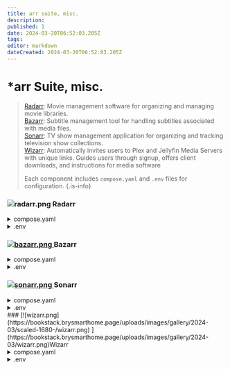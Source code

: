 ```yaml
---
title: arr suite, misc.
description: 
published: 1
date: 2024-03-20T06:52:03.205Z
tags: 
editor: markdown
dateCreated: 2024-03-20T06:52:03.205Z
---
```


# *arr Suite, misc.

> [Radarr](https://radarr.video): Movie management software for organizing and managing movie libraries.  
> [Bazarr](https://www.bazarr.media): Subtitle management tool for handling subtitles associated with media files.  
> [Sonarr](https://sonarr.tv): TV show management application for organizing and tracking television show collections.  
> [Wizarr](https://github.com/wizarrrr/wizarr): Automatically invites users to Plex and Jellyfin Media Servers with unique links. Guides users through signup, offers client downloads, and instructions for media software  
>   
> Each component includes `compose.yaml` and `.env` files for configuration.
{.is-info}


### ![radarr.png](https://bookstack.brysmarthome.page/uploads/images/gallery/2024-03/scaled-1680-/radarr.png) Radarr

<details id="bkmrk-compose.yaml-----ver"><summary>compose.yaml</summary>

```yaml
---
version: "2.1"
services:
  radarr:     # Normal Resolution Instance (720p/1080p)
    image: ${RADARR_IMAGE}
    logging:
      driver: ${RADARR_DRIVER}
      options:
        gelf-address: ${RADARR_GELF_ADDRESS}
    labels:
      - ${RADARR_LABEL1}
      - ${RADARR_LABEL2}
    container_name: radarr
    environment:
      - PUID=${RADARR_PUID}
      - PGID=${RADARR_PGID}
      - TZ=${RADARR_TZ}
      - TDARR_URL=${TDARR_URL}
      - TDARR_DB_ID=${RADARR_TDARR_DB_ID}
      - TDARR_PATH_TRANSLATE=${RADARR_TDARR_TRANSLATE}
    volumes:
      - ${RADARR_VOL_CONFIG}:/config
      - ${RADARR_SHARED}:/data
    ports:
      - 7878:7878				   # differing port mappings
    restart: unless-stopped

  radarr2:    # 4K Resolution Instance (4K/2160p)
    image: ${RADARR_IMAGE}
    logging:
      driver: ${RADARR_DRIVER}
      options:
        gelf-address: ${RADARR_GELF_ADDRESS}
    labels:
      - ${RADARR4K_LABEL1}
      - ${RADARR4K_LABEL2}
    container_name: radarr4k
    environment:
      - PUID=${RADARR4K_PUID}
      - PGID=${RADARR4K_PGID}
      - TZ=${RADARR_TZ}
      - DOCKER_MODS=${RADARR4K_DOCKER_MOD}
      - TP_ADDON=${RADARR4K_TP_ADDON}
      - TDARR_URL=${TDARR_URL}
      - TDARR_DB_ID=${RADARR4K_TDARR_DB_ID}
      - TDARR_PATH_TRANSLATE=${RADARR4K_TDARR_TRANSLATE}   
    volumes:
      - ${RADARR4K_VOL_CONFIG}:/config
      - ${RADARR_SHARED}:/data
    ports:
      - 7879:7878				# differing port mappings
    restart: unless-stopped
```

</details><details id="bkmrk-.env-%23-shared-radarr"><summary>.env</summary>

```
# Shared
RADARR_DRIVER=op://Secrets-Management/Radarr/Shared/RADARR_DRIVER
RADARR_GELF_ADDRESS=op://Secrets-Management/Radarr/Shared/RADARR_GELF_ADDRESS
RADARR_IMAGE=op://Secrets-Management/Radarr/Shared/RADARR_IMAGE
RADARR_TZ=op://Secrets-Management/Radarr/Shared/RADARR_TZ
RADARR_SHARED=op://Secrets-Management/NAS/Volume_Mappings/RADARR_SHARED
TDARR_URL=op://Secrets-Management/Tdarr/TDARR_URL

# Radarr
RADARR_LABEL1=op://Secrets-Management/Radarr/Radarr/RADARR_LABEL1
RADARR_LABEL2=op://Secrets-Management/Radarr/Radarr/RADARR_LABEL2
RADARR_PUID=op://Secrets-Management/Radarr/Radarr/RADARR_PUID
RADARR_PGID=op://Secrets-Management/Radarr/Radarr/RADARR_PGID
RADARR_TDARR_DB_ID=op://Secrets-Management/Radarr/Radarr/RADARR_TDARR_DB_ID
RADARR_TDARR_TRANSLATE=op://Secrets-Management/Radarr/Radarr/RADARR_TDARR_TRANSLATE
RADARR_VOL_CONFIG=op://Secrets-Management/Radarr/Radarr/RADARR_VOL_CONFIG

# Radarr4k
RADARR4K_LABEL1=op://Secrets-Management/Radarr/Radarr4K/RADARR4K_LABEL1
RADARR4K_LABEL2=op://Secrets-Management/Radarr/Radarr4K/RADARR4K_LABEL2
RADARR4K_PUID=op://Secrets-Management/Radarr/Radarr4K/RADARR4K_PUID
RADARR4K_PGID=op://Secrets-Management/Radarr/Radarr4K/RADARR4K_PGID
RADARR4K_TDARR_DB_ID=op://Secrets-Management/Radarr/Radarr4K/RADARR4K_TDARR_DB_ID
RADARR4K_TDARR_TRANSLATE=op://Secrets-Management/Radarr/Radarr4K/RADARR4K_TDARR_TRANSLATE
RADARR4K_VOL_CONFIG=op://Secrets-Management/Radarr/Radarr4K/RADARR4K_VOL_CONFIG
RADARR4K_DOCKER_MOD=op://Secrets-Management/Radarr/Radarr4K/RADARR4K_DOCKER_MOD
RADARR4K_TP_ADDON=op://Secrets-Management/Radarr/Radarr4K/RADARR4K_TP_ADDON
```

</details>

### [![bazarr.png](https://bookstack.brysmarthome.page/uploads/images/gallery/2024-03/scaled-1680-/bazarr.png) ](https://bookstack.brysmarthome.page/uploads/images/gallery/2024-03/bazarr.png)Bazarr

<details id="bkmrk-compose.yaml-----ver-1"><summary>compose.yaml</summary>

```yaml
---
version: "2.1"
services:
  bazarr:     # Normal Resolution Instance (720p/1080p)
    image: ${BAZARR_IMAGE}
    container_name: bazarr
    environment:
      - PUID=${BAZARR_PUID}
      - PGID=${BAZARR_PGID}
      - TZ=${BAZARR_TZ}
    volumes:
      - ${BAZARR_VOL_CONFIG}:/config          # volume mounted configuration folder
      - ${BAZARR_SHARED}
    logging:
      driver: ${BAZARR_DRIVER}
      options:
        gelf-address: ${BAZARR_GELF_ADDRESS}
    ports:
      - 6767:6767    # port mappings have to be different between installations
    restart: unless-stopped
  
  bazarr2:    # 4K Resolution (4K/2160p)
    image: ${BAZARR_IMAGE}
    container_name: bazarr4k
    environment:
      - PUID=${BAZARR4K_PUID}
      - PGID=${BAZARR4K_PGID}
      - TZ=${BAZARR_TZ}
      - DOCKER_MODS=${BAZARR4K_DOCKER_MOD}
      - TP_ADDON=${BAZARR4K_TP_ADDON}
    volumes:
      - ${BAZARR4K_VOL_CONFIG}:/config       # volume mounted configuration folder
      - ${BAZARR_SHARED} 
    logging:
      driver: ${BAZARR_DRIVER}
      options:
        gelf-address: ${BAZARR_GELF_ADDRESS}
    ports:
      - 6769:6767     # port mappings have to be different between installations
    restart: unless-stopped
```

</details><details id="bkmrk-.env-%23-shared-bazarr"><summary>.env</summary>

```
# Shared
BAZARR_DRIVER=op://Secrets-Management/srdonfpn6izjbbfwpkc7y4o3uy/Shared/BAZARR_DRIVER
BAZARR_GELF_ADDRESS=op://Secrets-Management/srdonfpn6izjbbfwpkc7y4o3uy/Shared/BAZARR_GELF_ADDRESS
BAZARR_IMAGE=op://Secrets-Management/srdonfpn6izjbbfwpkc7y4o3uy/Shared/BAZARR_IMAGE
BAZARR_TZ=op://Secrets-Management/srdonfpn6izjbbfwpkc7y4o3uy/Shared/BAZARR_TZ
BAZARR_SHARED=op://Secrets-Management/NAS/Volume_Mappings/BAZARR_SHARED
# ----------------------------------------------
# Bazarr
BAZARR_PUID=op://Secrets-Management/srdonfpn6izjbbfwpkc7y4o3uy/Radarr/BAZARR_PUID
BAZARR_PGID=op://Secrets-Management/srdonfpn6izjbbfwpkc7y4o3uy/Radarr/BAZARR_PGID

BAZARR_VOL_CONFIG=op://Secrets-Management/srdonfpn6izjbbfwpkc7y4o3uy/Radarr/BAZARR_VOL_CONFIG
# ----------------------------------------------
# Bazarr4K
BAZARR4K_PUID=op://Secrets-Management/srdonfpn6izjbbfwpkc7y4o3uy/Radarr4K/BAZARR4K_PUID
BAZARR4K_PGID=op://Secrets-Management/srdonfpn6izjbbfwpkc7y4o3uy/Radarr4K/BAZARR4K_PGID

BAZARR4K_VOL_CONFIG=op://Secrets-Management/srdonfpn6izjbbfwpkc7y4o3uy/Radarr4K/BAZARR4K_VOL_CONFIG

BAZARR4K_DOCKER_MOD=op://Secrets-Management/srdonfpn6izjbbfwpkc7y4o3uy/Radarr4K/BAZARR4K_DOCKER_MOD
BAZARR4K_TP_ADDON=op://Secrets-Management/srdonfpn6izjbbfwpkc7y4o3uy/Radarr4K/BAZARR4K_TP_ADDON
```

</details>

### [![sonarr.png](https://bookstack.brysmarthome.page/uploads/images/gallery/2024-03/scaled-1680-/sonarr.png) ](https://bookstack.brysmarthome.page/uploads/images/gallery/2024-03/sonarr.png)Sonarr

<details id="bkmrk-compose.yaml-service"><summary>compose.yaml</summary>

```yaml
services:
  sonarr:     # Normal Resolution Instance (720p/1080p)
    image: ${SONARR_IMAGE}
    logging:
      driver: ${SONARR_DRIVER}
      options:
        gelf-address: ${SONARR_GELF_ADDRESS}
    container_name: sonarr
    environment:
      - PUID=${SONARR_PUID}
      - PGID=${SONARR_PGID}
      - TZ=${SONARR_TZ}
      - TDARR_URL=${TDARR_URL}
      - TDARR_DB_ID=${SONARR_TDARR_DB_ID}
      - TDARR_PATH_TRANSLATE=${SONARR_TDARR_TRANSLATE}
    volumes:
      - ${SONARR_VOL_CONFIG}:/config
      - ${SONARR_SHARED}:/data
    ports:
      - 8989:8989                               # port mappings have to be different between installations
    restart: unless-stopped



  sonarr2:    # 4K Resolution (4K/2160p)
    image: ${SONARR_IMAGE}
    logging:
      driver: ${SONARR_DRIVER}
      options:
        gelf-address: ${SONARR_GELF_ADDRESS}
    container_name: sonarr4k
    environment:
      - PUID=${SONARR4K_PUID}
      - PGID=${SONARR4K_PGID}
      - TZ=${SONARR_TZ}
      - DOCKER_MODS=${SONARR4K_DOCKER_MOD}
      - TP_ADDON=${SONARR4K_TP_ADDON}
      - TDARR_URL=${TDARR_URL}
      - TDARR_DB_ID=${SONARR4K_TDARR_DB_ID}
      - TDARR_PATH_TRANSLATE=${SONARR4K_TDARR_TRANSLATE}
    volumes:
      - ${SONARR4K_VOL_CONFIG}:/config
      - ${SONARR_SHARED}:/data
    ports:
      - 8889:8989                               # port mappings have to be different between installations
    restart: unless-stopped
```

</details><details id="bkmrk-.env-%23-shared-sonarr"><summary>.env</summary>

```
# Shared
SONARR_DRIVER=op://Secrets-Management/Sonarr/Shared/SONARR_DRIVER
SONARR_GELF_ADDRESS=op://Secrets-Management/Sonarr/Shared/SONARR_GELF_ADDRESS
SONARR_TZ=op://Secrets-Management/Sonarr/Shared/SONARR_TZ
SONARR_IMAGE=op://Secrets-Management/Sonarr/Shared/SONARR_IMAGE
SONARR_SHARED=op://Secrets-Management/NAS/Volume_Mappings/SONARR_SHARED
TDARR_URL=op://Secrets-Management/Tdarr/TDARR_URL

# ------------
# Sonarr
SONARR_PUID=op://Secrets-Management/Sonarr/Sonarr/SONARR_PUID
SONARR_PGID=op://Secrets-Management/Sonarr/Sonarr/SONARR_PGID
SONARR_VOL_CONFIG=op://Secrets-Management/Sonarr/Sonarr/SONARR_VOL_CONFIG

SONARR_TDARR_DB_ID=op://Secrets-Management/Sonarr/Sonarr/SONARR_TDARR_DB_ID
SONARR_TDARR_TRANSLATE=op://Secrets-Management/Sonarr/Sonarr/SONARR_TDARR_TRANSLATE
# ------------
# Sonarr4K
SONARR4K_PUID=op://Secrets-Management/Sonarr/Sonarr4K/SONARR4K_PUID
SONARR4K_PGID=op://Secrets-Management/Sonarr/Sonarr4K/SONARR4K_PGID
SONARR4K_VOL_CONFIG=op://Secrets-Management/Sonarr/Sonarr4K/SONARR4K_VOL_CONFIG

SONARR4K_DOCKER_MOD=op://Secrets-Management/Sonarr/Sonarr4K/SONARR4K_DOCKER_MOD
SONARR4K_TP_ADDON=op://Secrets-Management/Sonarr/Sonarr4K/SONARR4K_TP_ADDON

SONARR4K_TDARR_DB_ID=op://Secrets-Management/Sonarr/Sonarr4K/SONARR4K_TDARR_DB_ID
SONARR4K_TDARR_TRANSLATE=op://Secrets-Management/Sonarr/Sonarr4K/SONARR4K_TDARR_TRANSLATE
```

</details>### [![wizarr.png](https://bookstack.brysmarthome.page/uploads/images/gallery/2024-03/scaled-1680-/wizarr.png) ](https://bookstack.brysmarthome.page/uploads/images/gallery/2024-03/wizarr.png)Wizarr

<details id="bkmrk-compose.yaml-----ver-2"><summary>compose.yaml</summary>

```yaml
---
version: "3.5"
services:
  wizarr:
    container_name: wizarr
    image: ${WIZARR_IMAGE}
    ports:
      - 5690:5690
    volumes:
      - ${WIZARR_VOL_DATABASE}:/data/database
    logging:
      driver: ${WIZARR_DRIVER}
      options:
        gelf-address: ${WIZARR_GELF_ADDRESS}
    restart: unless-stopped
```

</details><details id="bkmrk-.env-wizarr_image%3Dop"><summary>.env</summary>

```
WIZARR_IMAGE=op://Secrets-Management/Wizarr/WIZARR_IMAGE
WIZARR_VOL_DATABASE=op://Secrets-Management/Wizarr/WIZARR_VOL_DATABASE

WIZARR_DRIVER=op://Secrets-Management/Wizarr/WIZARR_DRIVER
WIZARR_GELF_ADDRESS=op://Secrets-Management/Wizarr/WIZARR_GELF_ADDRESS
```

</details>
